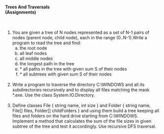 <h4>Trees And Traversals <br>(Assignments)</h4><br/>

<ol>
	<li>
		You are given a tree of N nodes represented as a set of N-1 pairs of nodes (parent node, child node), each in the range (0..N-1).Write a program to read the tree and find:
		<ol type="a">
			<li>the root node</li>
			<li>all leaf nodes</li>
			<li>all middle nodes</li>
			<li>the longest path in the tree</li>
			<li>* all paths in the tree with given sum S of their nodes</li>
			<li>* all subtrees with given sum S of their nodes</li>
		</ol>
	</li><br />
	<li>
		Write a program to traverse the directory C:\WINDOWS and all its subdirectories recursively and to display all files matching the mask *.exe. Use the class System.IO.Directory.
	</li><br />
	<li>
		Define classes File { string name, int size } and Folder { string name, File[] files, Folder[] childFolders } and using them build a tree keeping all files and folders on the hard drive starting from C:\WINDOWS. Implement a method that calculates the sum of the file sizes in given subtree of the tree and test it accordingly. Use recursive DFS traversal.
	</li>
<ol>